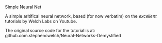 Simple Neural Net

A simple aritifical neural network, based (for now verbatim) on
the *excellent* tutorials by Welch Labs on Youtube. 

The original source code for the tutorial is at: github.com.stephencwelch/Neural-Networks-Demystified
